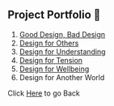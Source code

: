 ## Project Portfolio 💼
1. [Good Design, Bad Design](https://medium.com/@ilanazeldin/wpi-design-in-action-85e33b8efcc0 "Good Design, Bad Design")
2. [Design for Others](https://medium.com/@ilanazeldin/designing-for-tourists-816e20fdb741 "Design for Others") 
3. [Design for Understanding](https://medium.com/@ilanazeldin/design-for-understanding-39975b05bcea "Design for Understanding")
4. [Design for Tension](https://medium.com/@michaelbosik/design-for-tension-group-13-e49fcef641b2 "Design for Tension")
5. [Design for Wellbeing](https://medium.com/@ilanazeldin/design-for-wellbeing-7cc8d2f7a9a7 "Desing for Wellbeing")
6. Design for Another World 

Click [Here](README.md) to go Back
